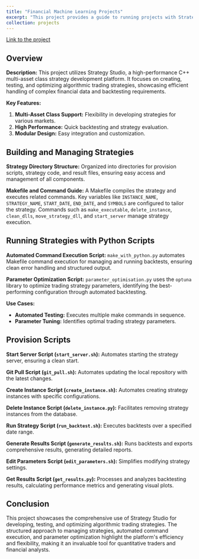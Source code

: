 ```yaml
---
title: "Financial Machine Learning Projects"
excerpt: "This project provides a guide to running projects with Strategy Studio. It is intended for users who want to learn more on how to run projects with Strategy Studio and how to modfiy the code to suit their needs.<br>[Link to the project](https://gitlab.engr.illinois.edu/ie497_ie597_independent_study_spring_2024/ie497_ie597_spring_2024_group_03/group_03_project/-/blob/main/StrategyStudioGuide.md?ref_type=heads#22-makefile-and-command-guide)"
collection: projects
---
```

[Link to the project](https://gitlab.engr.illinois.edu/ie497_ie597_independent_study_spring_2024/ie497_ie597_spring_2024_group_03/group_03_project/-/blob/main/StrategyStudioGuide.md?ref_type=heads#22-makefile-and-command-guide)

## Overview

**Description:**
This project utilizes Strategy Studio, a high-performance C++ multi-asset class strategy development platform. It focuses on creating, testing, and optimizing algorithmic trading strategies, showcasing efficient handling of complex financial data and backtesting requirements.

**Key Features:**

1. **Multi-Asset Class Support:** Flexibility in developing strategies for various markets.
2. **High Performance:** Quick backtesting and strategy evaluation.
3. **Modular Design:** Easy integration and customization.

## Building and Managing Strategies

**Strategy Directory Structure:**
Organized into directories for provision scripts, strategy code, and result files, ensuring easy access and management of all components.

**Makefile and Command Guide:**
A Makefile compiles the strategy and executes related commands. Key variables like `INSTANCE_NAME`, `STRATEGY_NAME`, `START_DATE`, `END_DATE`, and `SYMBOLS` are configured to tailor the strategy. Commands such as `make_executable`, `delete_instance`, `clean_dlls`, `move_strategy_dll`, and `start_server` manage strategy execution.

## Running Strategies with Python Scripts

**Automated Command Execution Script:**
`make_with_python.py` automates Makefile command execution for managing and running backtests, ensuring clean error handling and structured output.

**Parameter Optimization Script:**
`parameter_optimisation.py` uses the `optuna` library to optimize trading strategy parameters, identifying the best-performing configuration through automated backtesting.

**Use Cases:**

- **Automated Testing:** Executes multiple make commands in sequence.
- **Parameter Tuning:** Identifies optimal trading strategy parameters.

## Provision Scripts

**Start Server Script (`start_server.sh`):**
Automates starting the strategy server, ensuring a clean start.

**Git Pull Script (`git_pull.sh`):**
Automates updating the local repository with the latest changes.

**Create Instance Script (`create_instance.sh`):**
Automates creating strategy instances with specific configurations.

**Delete Instance Script (`delete_instance.py`):**
Facilitates removing strategy instances from the database.

**Run Strategy Script (`run_backtest.sh`):**
Executes backtests over a specified date range.

**Generate Results Script (`generate_results.sh`):**
Runs backtests and exports comprehensive results, generating detailed reports.

**Edit Parameters Script (`edit_parameters.sh`):**
Simplifies modifying strategy settings.

**Get Results Script (`get_results.py`):**
Processes and analyzes backtesting results, calculating performance metrics and generating visual plots.

## Conclusion

This project showcases the comprehensive use of Strategy Studio for developing, testing, and optimizing algorithmic trading strategies. The structured approach to managing strategies, automated command execution, and parameter optimization highlight the platform's efficiency and flexibility, making it an invaluable tool for quantitative traders and financial analysts.
